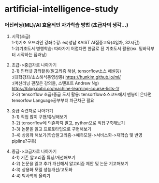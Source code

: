 # artificial-intelligence-study

### 머신러닝(ML)/AI 효율적인 자가학습 방법 (초급자의 생각...)

1. 시작(초급)  
1-1)기초 오프라인 강좌수강: ex)성남 KAIST AI집중교육(4일차, 32시간)  
1-2)기초도서 병행학습: 따라가기 어렵다면 한글로 된 기초도서 활용(ex. 밑바닥부터 시작하는 딥러닝)  

2. 초급->중급자로 나아가기  
2-1) 인터넷 강좌활용(알고리즘 해설, tensorflow소스 해설등)     
 :(대학강좌/소스해석동영상등) https://hunkim.github.io/ml/     
 :(머신러닝 괜찮은 강의들, 스탠포트 Andrew Ng) https://blog.pabii.co/machine-learning-course-lists-1/  
2-2) tensorflow 초급/중급 도서 활용: tensorflow소스코드에서 멘붕이 온다면 tensorfow Language공부부터 차근차근 필요  

3. 중급 숙련자로 나아가기  
3-1) 직접 많이 구현/튜닝해보기  
3-2) tensorflow에 의존하지 말고, python으로 직접구축해보기  
3-3) 논문을 읽고 프로토타입으로 구현해보기  
3-4) 상용화 해보기(학습알고리즘->예측모델->서비스화->재학습 및 반영 pipline?구축)  
  
4. 중급->고급자로 나아가기  
4-1) 기존 알고리즘 튜닝/개선해보기  
4-2) 논문을 읽고 추가 개선해서 알고리즘 제안 및 논문 기고해보기  
4-3) 상용화 모델 성능개선/고도화  
4-4) 박사학위 올리기  
